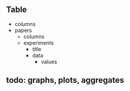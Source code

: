 ## Table
- columns
- papers
    - columns
    - experiments
        - title
        - data
            - values


## todo: graphs, plots, aggregates
